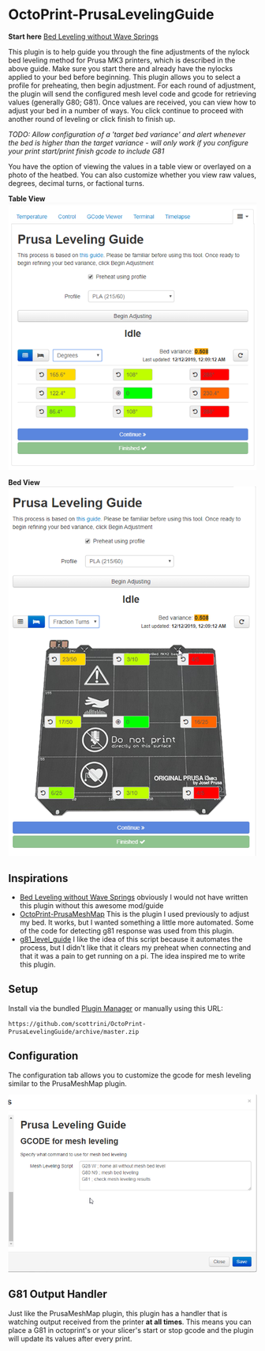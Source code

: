 # OctoPrint-PrusaLevelingGuide

**Start here**
[Bed Leveling without Wave Springs](https://github.com/PrusaOwners/prusaowners/wiki/Bed_Leveling_without_Wave_Springs)

This plugin is to help guide you through the fine adjustments of the nylock bed leveling method for Prusa MK3 printers, which is described in the above guide.  Make sure you start there and already have the nylocks applied to your bed before beginning.  This plugin allows you to select a profile for preheating, then begin adjustment.  For each round of adjustment, the plugin will send the configured mesh level code and gcode for retrieving values (generally G80; G81).  Once values are received, you can view how to adjust your bed in a number of ways.  You click continue to proceed with another round of leveling or click finish to finish up.

*TODO: Allow configuration of a 'target bed variance' and alert whenever the bed is higher than the target variance - will only work if you configure your print start/print finish gcode to include G81*

You have the option of viewing the values in a table view or overlayed on a photo of the heatbed.  You can also customize whether you view raw values, degrees, decimal turns, or factional turns.

**Table View**
![Table view](table.png)


**Bed View**
![Bed view](bed.png)

## Inspirations

- [Bed Leveling without Wave Springs](https://github.com/PrusaOwners/prusaowners/wiki/Bed_Leveling_without_Wave_Springs) obviously I would not have written this plugin without this awesome mod/guide
- [OctoPrint-PrusaMeshMap](https://github.com/PrusaOwners/OctoPrint-PrusaMeshMap) This is the plugin I used previously to adjust my bed.  It works, but I wanted something a little more automated.  Some of the code for detecting g81 response was used from this plugin.
- [g81_level_guide](https://gitlab.com/gnat.org/g81_level_guide) I like the idea of this script because it automates the process, but I didn't like that it clears my preheat when connecting and that it was a pain to get running on a pi.  The idea inspired me to write this plugin.


## Setup

Install via the bundled [Plugin Manager](https://github.com/foosel/OctoPrint/wiki/Plugin:-Plugin-Manager)
or manually using this URL:

    https://github.com/scottrini/OctoPrint-PrusaLevelingGuide/archive/master.zip


## Configuration

The configuration tab allows you to customize the gcode for mesh leveling similar to the PrusaMeshMap plugin.

![Configuration](settings.png)

## G81 Output Handler

Just like the PrusaMeshMap plugin, this plugin has a handler that is watching output received from the printer **at all times**. This means you can place a G81 in octoprint's or your slicer's start or stop gcode and the plugin will update its values after every print.